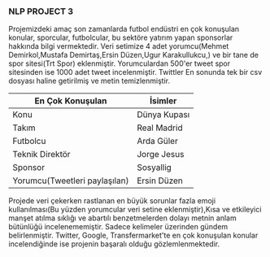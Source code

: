 ### NLP PROJECT 3

 Projemizdeki amaç son zamanlarda futbol endüstri en çok konuşulan konular, sporcular, futbolcular, bu sektöre yatırım yapan sponsorlar hakkında bilgi vermektedir.
Veri setimize 4 adet yorumcu(Mehmet Demirkol,Mustafa Demirtaş,Ersin Düzen,Ugur Karakullukcu,) ve bir tane de spor sitesi(Trt Spor) eklenmiştir. Yorumculardan 500'er tweet spor sitesinden ise 1000 adet tweet incelenmiştir. Twittler En sonunda tek bir csv dosyası haline getirilmiş ve metin temizlenmiştir. 

| En Çok Konuşulan  | İsimler  |
|-------------------|----------|
| Konu    | Dünya Kupası |
| Takım    | Real Madrid|
| Futbolcu    | Arda Güler |
| Teknik Direktör    | Jorge Jesus |
| Sponsor    | Sosyallig |
| Yorumcu(Tweetleri paylaşılan)    | Ersin Düzen |

 Projede veri çekerken rastlanan en büyük sorunlar fazla emoji kullanılması(Bu yüzden yorumcular veri setine eklenmiştir),Kısa ve etkileyici manşet atılma sıklığı ve abartılı benzetmelerden dolayı metnin anlam bütünlüğü incelenememiştir. Sadece kelimeler üzerinden gündem belirlenmiştir. Twitter, Google, Transfermarket'te en çok konuşulan konular incelendiğinde ise projenin başaralı olduğu gözlemlenmektedir.

